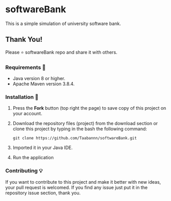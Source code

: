 # softwareBank
This is a simple simulation of university software bank.

## Thank You!
Please ⭐️ softwareBank repo and share it with others.

### Requirements 🔧
* Java version 8 or higher.
* Apache Maven version 3.8.4.

### Installation 🔌
1. Press the **Fork** button (top right the page) to save copy of this project on your account.

2. Download the repository files (project) from the download section or clone this project by typing in the bash the following command:

       git clone https://github.com/Taabannn/softwareBank.git
3. Imported it in your Java IDE.
4. Run the application

### Contributing 💡
If you want to contribute to this project and make it better with new ideas, your pull request is welcomed.
If you find any issue just put it in the repository issue section, thank you.
